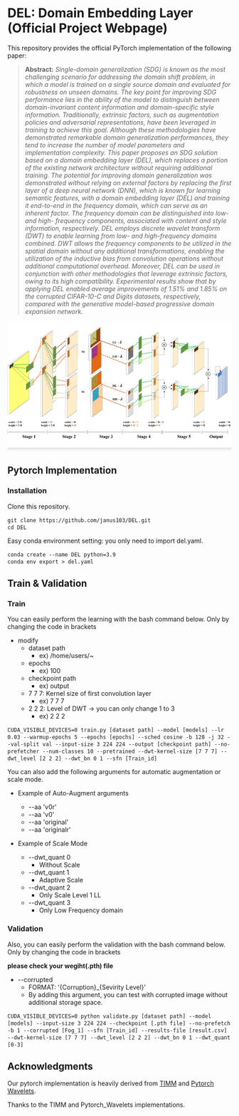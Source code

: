 # DEL: Domain Embedding Layer (Official Project Webpage)
This repository provides the official PyTorch implementation of the following paper:

> **Abstract:** 
*Single-domain generalization (SDG) is known as the most challenging scenario for addressing the domain shift problem, in which a model is trained on a single source domain and evaluated for robustness on unseen domains. The key point for improving SDG performance lies in the ability of the model to distinguish between domain-invariant content information and domain-specific style information. Traditionally, extrinsic factors, such as augmentation policies and adversarial representations, have been leveraged in training to achieve this goal. Although these methodologies have demonstrated remarkable domain generalization performances, they tend to increase the number of model parameters and implementation complexity. This paper proposes an SDG solution based on a domain embedding layer (DEL), which replaces a portion of the existing network architecture without requiring additional training. The potential for improving domain generalization was demonstrated without relying on external factors by replacing the first layer of a deep neural network (DNN), which is known for learning semantic features, with a domain embedding layer (DEL) and training it end-to-end in the frequency domain, which can serve as an inherent factor. The frequency domain can be distinguished into low- and high- frequency components, associated with content and style information, respectively. DEL employs discrete wavelet transform (DWT) to enable learning from low- and high-frequency domains combined. DWT allows the frequency components to be utilized in the spatial domain without any additional transformations, enabling the utilization of the inductive bias from convolution operations without additional computational overhead. Moreover, DEL can be used in conjunction with other methodologies that leverage extrinsic factors, owing to its high compatibility. Experimental results show that by applying DEL enabled average improvements of 1.51\% and 1.85\% on the corrupted CIFAR-10-C  and Digits datasets, respectively, compared with  the generative model-based progressive domain expansion network.*

<p align="center">
  <img src="assets/DEL_Overview_white.PNG" />
</p>

## Pytorch Implementation
### Installation

Clone this repository.
```
git clone https://github.com/janus103/DEL.git
cd DEL
```

Easy conda environment setting: you only need to import del.yaml.

```
conda create --name DEL python=3.9
conda env export > del.yaml
```

## Train & Validation

### Train
You can easily perform the learning with the bash command below.
Only by changing the code in brackets

+ modify
    + dataset path 
        + ex) /home/users/~
    + epochs
        + ex) 100
    + checkpoint path
        + ex) output
    + 7 7 7: Kernel size of first convolution layer
        + ex) 7 7 7
    + 2 2 2: Level of DWT -> you can only change 1 to 3
        + ex) 2 2 2
```
CUDA_VISIBLE_DEVICES=0 train.py [dataset path] --model [models] --lr 0.03 --warmup-epochs 5 --epochs [epochs] --sched cosine -b 128 -j 32 --val-split val --input-size 3 224 224 --output [checkpoint path] --no-prefetcher --num-classes 10 --pretrained --dwt-kernel-size [7 7 7] --dwt_level [2 2 2] --dwt_bn 0 1 --sfn [Train_id]
```

You can also add the following arguments for automatic augmentation or scale mode.

+ Example of Auto-Augment arguments
    + --aa 'v0r'
    + --aa 'v0'
    + --aa 'original'
    + --aa 'originalr'

+ Example of Scale Mode
    + --dwt_quant 0
        + Without Scale
    + --dwt_quant 1
        + Adaptive Scale
    + --dwt_quant 2
        + Only Scale Level 1 LL 
    + --dwt_quant 3
        + Only Low Frequency domain
    
### Validation
Also, you can easily perform the validation with the bash command below.
Only by changing the code in brackets

**please check your wegiht(.pth) file**

+ --corrupted
    + FORMAT: '{Corruption}_{Sevirity Level}'
    + By adding this argument, you can test with corrupted image without additional storage space.
    
```
CUDA_VISIBLE_DEVICES=0 python validate.py [dataset path] --model [models] --input-size 3 224 224 --checkpoint [.pth file] --no-prefetch -b 1 --corrupted [Fog_1] --sfn [Train_id] --results-file [result.csv] --dwt-kernel-size [7 7 7] --dwt_level [2 2 2] --dwt_bn 0 1 --dwt_quant [0-3]
```

## Acknowledgments
Our pytorch implementation is heavily derived from [TIMM](https://github.com/huggingface/pytorch-image-models) and [Pytorch Wavelets](https://github.com/fbcotter/pytorch_wavelets).

Thanks to the TIMM and Pytorch_Wavelets implementations.
